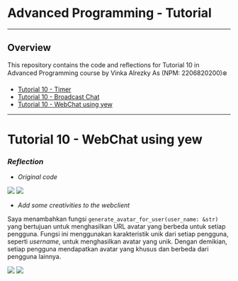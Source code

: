 # Advanced Programming - Tutorial


------------
## Overview

This repository contains the code and reflections for Tutorial 10 in Advanced Programming course by Vinka Alrezky As (NPM: 2206820200)❄️

- [Tutorial 10 - Timer](https://github.com/vinkakniv/tutorial10-timer)
- [Tutorial 10 - Broadcast Chat](https://github.com/vinkakniv/tutorial10-broadcastchat)
- [Tutorial 10 - WebChat using yew](https://github.com/vinkakniv/tutorial10-webchatyew)

------------
# Tutorial 10 - WebChat using yew

### _Reflection_

- _Original code_

![](https://imgur.com/qlu4b8v.png)
![](https://imgur.com/6qeZ8mX.png)


- _Add some creativities to the webclient_

Saya menambahkan fungsi `generate_avatar_for_user(user_name: &str)` yang bertujuan untuk menghasilkan URL avatar yang berbeda untuk setiap pengguna. Fungsi ini menggunakan karakteristik unik dari setiap pengguna, seperti _username_, untuk menghasilkan avatar yang unik. Dengan demikian, setiap pengguna mendapatkan avatar yang khusus dan berbeda dari pengguna lainnya.

![](https://imgur.com/XS99bb1.png)
![](https://imgur.com/spo52QM.png)

